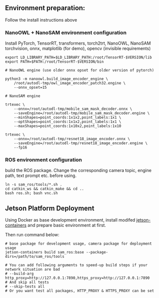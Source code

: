 ## Environment preparation:
Follow the install instructions above

### NanoOWL + NanoSAM environment configuration

Install PyTorch, TensorRT, transformers, torch2trt, NanoOWL, NanoSAM
torchvision, onnx, matplotlib (for demo), opencv (invisible requirements)

```
export LD_LIBRARY_PATH=$LD_LIBRARY_PATH:/root/TensorRT-$VERSION/lib
export PATH=$PATH:/root/TensorRT-$VERSION/bin

# NanoOWL engine (use older onnx opset for older version of pytorch)

python3 -m nanoowl.build_image_encoder_engine \
    /root/autodl-tmp/owl_image_encoder_patch32.engine \
    --onnx_opset=15

# NanoSAM engine

trtexec \
    --onnx=/root/autodl-tmp/mobile_sam_mask_decoder.onnx \
    --saveEngine=/root/autodl-tmp/mobile_sam_mask_decoder.engine \
    --minShapes=point_coords:1x1x2,point_labels:1x1 \
    --optShapes=point_coords:1x1x2,point_labels:1x1 \
    --maxShapes=point_coords:1x10x2,point_labels:1x10

trtexec \
    --onnx=/root/autodl-tmp/resnet18_image_encoder.onnx \
    --saveEngine=/root/autodl-tmp/resnet18_image_encoder.engine \
    --fp16
```

### ROS environment configuration

build the ROS package. Change the corresponding camera topic, engine path, text prompt etc. before using.

```
ln -s sam_ros/tools/*.sh .
cd catkin_ws && catkin_make && cd ..
bash ros.sh; bash vnc.sh
```

## Jetson Platform Deployment

Using Docker as base development environment, install modifed [jetson-containers](https://github.com/Jadeiin/jetson-containers) and prepare basic environment at first.

Then run command below:

```
# base package for development usage, camera package for deployment usage
jetson-containers build sam_ros:base --package-dirs=/path/to/sam_ros/tools

# You can add following arguments to speed-up build steps if your network situation are bad
# --build-arg http_proxy=http://127.0.0.1:7890,https_proxy=http://127.0.0.1:7890
# And skip all tests
# --skip-tests all
# Or you want test all packages, HTTP_PROXY & HTTPS_PROXY can be set
```